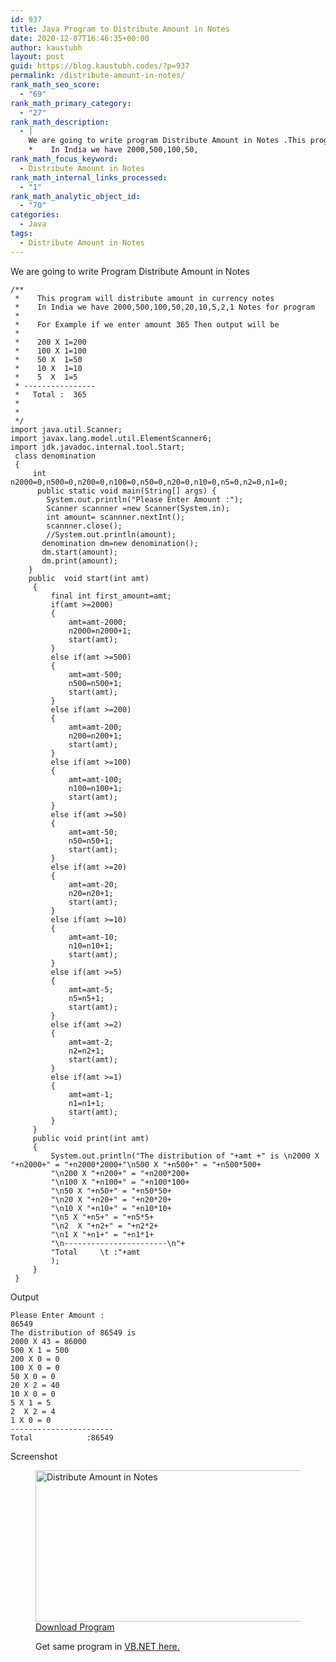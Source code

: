 ```yaml
---
id: 937
title: Java Program to Distribute Amount in Notes
date: 2020-12-07T16:46:35+00:00
author: kaustubh
layout: post
guid: https://blog.kaustubh.codes/?p=937
permalink: /distribute-amount-in-notes/
rank_math_seo_score:
  - "69"
rank_math_primary_category:
  - "27"
rank_math_description:
  - |
    We are going to write program Distribute Amount in Notes .This program will distribute amount in currency notes
    *    In India we have 2000,500,100,50,
rank_math_focus_keyword:
  - Distribute Amount in Notes
rank_math_internal_links_processed:
  - "1"
rank_math_analytic_object_id:
  - "70"
categories:
  - Java
tags:
  - Distribute Amount in Notes
---
```

 

We are going to write Program Distribute Amount in Notes

<pre class="wp-block-code"><code>/**
 *    This program will distribute amount in currency notes
 *    In India we have 2000,500,100,50,20,10,5,2,1 Notes for program
 *
 *    For Example if we enter amount 365 Then output will be
 *
 *    200 X 1=200
 *    100 X 1=100
 *    50 X  1=50
 *    10 X  1=10
 *    5  X  1=5
 * ----------------
 *   Total :  365
 *
 *
 */
import java.util.Scanner;
import javax.lang.model.util.ElementScanner6;
import jdk.javadoc.internal.tool.Start;
 class denomination
 {
     int n2000=0,n500=0,n200=0,n100=0,n50=0,n20=0,n10=0,n5=0,n2=0,n1=0;
      public static void main(String&#91;] args) {
        System.out.println("Please Enter Amount :");
        Scanner scannner =new Scanner(System.in);
        int amount= scannner.nextInt();
        scannner.close();
        //System.out.println(amount);
       denomination dm=new denomination();
       dm.start(amount);
       dm.print(amount);
    }
    public  void start(int amt)
     {
         final int first_amount=amt;
         if(amt >=2000)
         {
             amt=amt-2000;
             n2000=n2000+1;
             start(amt);
         }
         else if(amt >=500)
         {
             amt=amt-500;
             n500=n500+1;
             start(amt);
         }
         else if(amt >=200)
         {
             amt=amt-200;
             n200=n200+1;
             start(amt);
         }
         else if(amt >=100)
         {
             amt=amt-100;
             n100=n100+1;
             start(amt);
         }
         else if(amt >=50)
         {
             amt=amt-50;
             n50=n50+1;
             start(amt);
         }
         else if(amt >=20)
         {
             amt=amt-20;
             n20=n20+1;
             start(amt);
         }
         else if(amt >=10)
         {
             amt=amt-10;
             n10=n10+1;
             start(amt);
         }
         else if(amt >=5)
         {
             amt=amt-5;
             n5=n5+1;
             start(amt);
         }
         else if(amt >=2)
         {
             amt=amt-2;
             n2=n2+1;
             start(amt);
         }
         else if(amt >=1)
         {
             amt=amt-1;
             n1=n1+1;
             start(amt);
         }
     }
     public void print(int amt)
     {
         System.out.println("The distribution of "+amt +" is \n2000 X "+n2000+" = "+n2000*2000+"\n500 X "+n500+" = "+n500*500+
         "\n200 X "+n200+" = "+n200*200+
         "\n100 X "+n100+" = "+n100*100+
         "\n50 X "+n50+" = "+n50*50+
         "\n20 X "+n20+" = "+n20*20+
         "\n10 X "+n10+" = "+n10*10+
         "\n5 X "+n5+" = "+n5*5+
         "\n2  X "+n2+" = "+n2*2+
         "\n1 X "+n1+" = "+n1*1+
         "\n-----------------------\n"+
         "Total     \t :"+amt
         );
     }
 }</code></pre>

Output

<pre class="wp-block-code"><code>Please Enter Amount :
86549
The distribution of 86549 is
2000 X 43 = 86000
500 X 1 = 500
200 X 0 = 0
100 X 0 = 0
50 X 0 = 0
20 X 2 = 40
10 X 0 = 0
5 X 1 = 5
2  X 2 = 4
1 X 0 = 0
-----------------------
Total            :86549</code></pre>

Screenshot<figure class="wp-block-image size-large">

<img loading="lazy" width="502" height="242" src="http://blog.kaustubh.codes/imgs/wp-content/uploads/2020/12/image.png" alt="Distribute Amount in Notes " class="wp-image-938" srcset="https://blog.kaustubh.codes/imgs/wp-content/uploads/2020/12/image.png 502w, https://blog.kaustubh.codes/imgs/wp-content/uploads/2020/12/image-300x145.png 300w" sizes="(max-width: 502px) 100vw, 502px" /> 

<div class="wp-block-buttons">
  <div class="wp-block-button">
    <a class="wp-block-button__link" href="http://blog.kaustubh.codes/imgs/wp-content/uploads/2020/12/denomination.zip" target="_blank" rel="noreferrer noopener">Download Program</a>
  </div>
</div>

Get same program in <a href="https://blog.kaustubh.codes/vb-net-program-to-distribute-amount-in-notes/" target="_blank" aria-label=" (opens in a new tab)" rel="noreferrer noopener" class="rank-math-link">VB.NET here.</a>